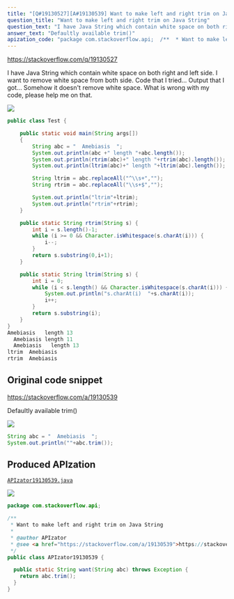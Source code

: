 ```yaml
---
title: "[Q#19130527][A#19130539] Want to make left and right trim on Java String"
question_title: "Want to make left and right trim on Java String"
question_text: "I have Java String which contain white space on both right and left side. I want to remove white space from both side. Code that I tried... Output that I got... Somehow it doesn't remove white space. What is wrong with my code, please help me on that."
answer_text: "Defaultly available trim()"
apization_code: "package com.stackoverflow.api;  /**  * Want to make left and right trim on Java String  *  * @author APIzator  * @see <a href=\"https://stackoverflow.com/a/19130539\">https://stackoverflow.com/a/19130539</a>  */ public class APIzator19130539 {    public static String want(String abc) throws Exception {     return abc.trim();   } }"
---
```


https://stackoverflow.com/q/19130527

I have Java String which contain white space on both right and left side. I want to remove white space from both side.
Code that I tried...
Output that I got...
Somehow it doesn&#x27;t remove white space. What is wrong with my code, please help me on that.


<div class="code-logo"><img src="/stackoverflow.png" /></div>

```java
public class Test {

    public static void main(String args[])
    {
        String abc = "  Amebiasis  ";
        System.out.println(abc +" length "+abc.length());
        System.out.println(rtrim(abc)+" length "+rtrim(abc).length());
        System.out.println(ltrim(abc)+" length "+ltrim(abc).length());

        String ltrim = abc.replaceAll("^\\s+","");
        String rtrim = abc.replaceAll("\\s+$","");

        System.out.println("ltrim"+ltrim);
        System.out.println("rtrim"+rtrim);
    }

    public static String rtrim(String s) {
        int i = s.length()-1;
        while (i >= 0 && Character.isWhitespace(s.charAt(i))) {
            i--;
        }
        return s.substring(0,i+1);
    }

    public static String ltrim(String s) {
        int i = 0;
        while (i < s.length() && Character.isWhitespace(s.charAt(i))) {
            System.out.println("s.charAt(i)  "+s.charAt(i));
            i++;
        }
        return s.substring(i);
    }
}
Amebiasis   length 13
  Amebiasis length 11
  Amebiasis   length 13
ltrim  Amebiasis  
rtrim  Amebiasis
```


## Original code snippet

https://stackoverflow.com/a/19130539

Defaultly available trim()

<div class="code-logo"><img src="/stackoverflow.png" /></div>

```java
String abc = "  Amebiasis  ";
System.out.println(""+abc.trim());
```

## Produced APIzation

[`APIzator19130539.java`](https://github.com/pasqualesalza/apization-temp/raw/main/data/search/APIzator19130539.java)

<div class="code-logo"><img src="/apizator.png" /></div>

```java
package com.stackoverflow.api;

/**
 * Want to make left and right trim on Java String
 *
 * @author APIzator
 * @see <a href="https://stackoverflow.com/a/19130539">https://stackoverflow.com/a/19130539</a>
 */
public class APIzator19130539 {

  public static String want(String abc) throws Exception {
    return abc.trim();
  }
}

```